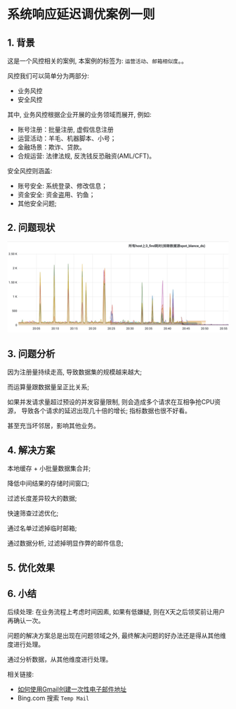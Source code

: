 # 系统响应延迟调优案例一则


## 1. 背景

这是一个风控相关的案例, 本案例的标签为: `运营活动`、`邮箱相似度`。。

风控我们可以简单分为两部分:

- 业务风控
- 安全风控

其中, 业务风控根据企业开展的业务领域而展开, 例如:

- 账号注册：批量注册, 虚假信息注册
- 运营活动：羊毛、机器脚本、小号；
- 金融场景：欺诈、贷款。
- 合规运营: 法律法规, 反洗钱反恐融资(AML/CFT)。

安全风控则涵盖:

- 账号安全: 系统登录、修改信息；
- 资金安全: 资金盗用、钓鱼；
- 其他安全问题;


## 2. 问题现状


![](01_response_time.png)


## 3. 问题分析


因为注册量持续走高, 导致数据集的规模越来越大;

而运算量跟数据量呈正比关系;

如果并发请求量超过预设的并发容量限制, 则会造成多个请求在互相争抢CPU资源， 导致各个请求的延迟出现几十倍的增长; 指标数据也很不好看。

甚至充当坏邻居，影响其他业务。

## 4. 解决方案

本地缓存 + 小批量数据集合并;

降低中间结果的存储时间窗口;

过滤长度差异较大的数据;

快速筛查过滤优化;

通过名单过滤掉临时邮箱;

通过数据分析, 过滤掉明显作弊的邮件信息;


## 5. 优化效果


## 6. 小结

后续处理: 在业务流程上考虑时间因素, 如果有低嫌疑, 则在X天之后领奖前让用户再确认一次。

问题的解决方案总是出现在问题领域之外, 最终解决问题的好办法还是得从其他维度进行处理。

通过分析数据，从其他维度进行处理。

相关链接:

- [如何使用Gmail创建一次性电子邮件地址](https://www.labnol.org/internet/disposable-email-address/28072/)
- Bing.com 搜索 `Temp Mail`
